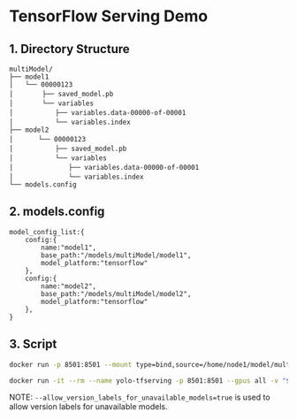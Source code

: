 # TensorFlow Serving Demo

## 1. Directory Structure
```
multiModel/
├── model1
│   └── 00000123
│   　　 ├── saved_model.pb
│   　　 └── variables
│   　　　　 ├── variables.data-00000-of-00001
│   　　　　 └── variables.index
├── model2
│   　　└── 00000123
│   　　　　 ├── saved_model.pb
│   　　　　 └── variables
│   　　　　　　 ├── variables.data-00000-of-00001
│   　　　　　　 └── variables.index
└── models.config
```

## 2. models.config
```
model_config_list:{
    config:{
        name:"model1",
        base_path:"/models/multiModel/model1",
        model_platform:"tensorflow"
    },
    config:{
        name:"model2",
        base_path:"/models/multiModel/model2",
        model_platform:"tensorflow"
    },
}
```

## 3. Script
```bash
docker run -p 8501:8501 --mount type=bind,source=/home/node1/model/multiModel/,target=/models/multiModel -t tensorflow/serving:latest-gpu --model_config_file=/models/multiModel/models.config

docker run -it --rm --name yolo-tfserving -p 8501:8501 --gpus all -v "$(pwd)/models:/models" tensorflow/serving:latest-gpu --model_config_file=/models/models.config --allow_version_labels_for_unavailable_models=true
```

NOTE: `--allow_version_labels_for_unavailable_models=true` is used to allow version labels for unavailable models.